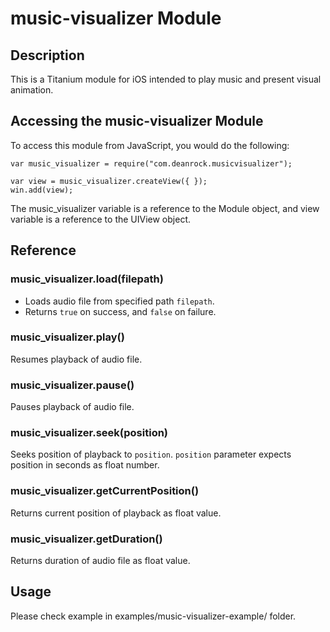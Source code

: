 # music-visualizer Module

## Description

This is a Titanium module for iOS intended to play music and present visual animation.

## Accessing the music-visualizer Module

To access this module from JavaScript, you would do the following:

    var music_visualizer = require("com.deanrock.musicvisualizer");

    var view = music_visualizer.createView({ });
	win.add(view);

The music_visualizer variable is a reference to the Module object, and view variable is a reference to the UIView object.

## Reference

### music_visualizer.load(filepath)

- Loads audio file from specified path `filepath`.
- Returns `true` on success, and `false` on failure.


### music_visualizer.play()

Resumes playback of audio file.


### music_visualizer.pause()

Pauses playback of audio file.

### music_visualizer.seek(position)

Seeks position of playback to `position`. `position` parameter expects position in seconds as float number.

### music_visualizer.getCurrentPosition()

Returns current position of playback as float value.

### music_visualizer.getDuration()

Returns duration of audio file as float value.

## Usage

Please check example in examples/music-visualizer-example/ folder.
